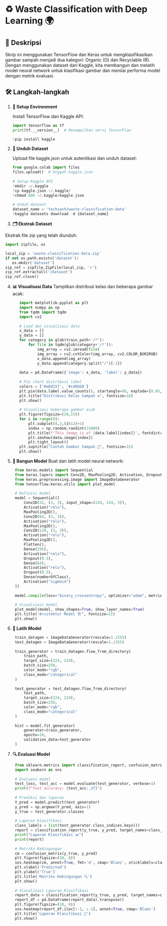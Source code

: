 # ♻️ **Waste Classification with Deep Learning** 🌍

## 🚀 **Deskripsi**

Skrip ini menggunakan TensorFlow dan Keras untuk mengklasifikasikan gambar sampah menjadi dua kategori: Organic (O) dan Recyclable (R). Dengan menggunakan dataset dari Kaggle, kita membangun dan melatih model neural network untuk klasifikasi gambar dan menilai performa model dengan metrik evaluasi.

## 🛠️ **Langkah-langkah**

1. **🔧 Setup Environment**

   Install TensorFlow dan Kaggle API:
   ```python
   import tensorflow as tf
   print(tf.__version__)  # Menampilkan versi TensorFlow
   
   !pip install kaggle
   
2. **📂 Unduh Dataset**

   Upload file kaggle.json untuk autentikasi dan unduh dataset:
   ```python
   from google.colab import files
   files.upload()  # Unggah kaggle.json
      
   # Setup Kaggle API
   !mkdir ~/.kaggle
   !cp kaggle.json ~/.kaggle/
   !chmod 600 ~/.kaggle/kaggle.json
      
   # Unduh dataset
   dataset_name = 'techsash/waste-classification-data'
   !kaggle datasets download -d {dataset_name}
   ```
3.  **🗂️ Ekstrak Dataset**

   Ekstrak file zip yang telah diunduh:
   ```python
   import zipfile, os

  local_zip = 'waste-classification-data.zip'
  if not os.path.exists('dataset'):
      os.mkdir('dataset')
  zip_ref = zipfile.ZipFile(local_zip, 'r')
  zip_ref.extractall('/dataset')
  zip_ref.close()
  ```
4. **📊 Visualisasi Data**
   Tampilkan distribusi kelas dan beberapa gambar acak:
   ```python
      import matplotlib.pyplot as plt
      import numpy as np
      from tqdm import tqdm
      import cv2
      
      # Load dan visualisasi data
      x_data = []
      y_data = []
      for category in glob(train_path+'/*'):
          for file in tqdm(glob(category+'/*')):
              img_array = cv2.imread(file)
              img_array = cv2.cvtColor(img_array, cv2.COLOR_BGR2RGB)
              x_data.append(img_array)
              y_data.append(category.split("/")[-1])
      
      data = pd.DataFrame({'image': x_data, 'label': y_data})
      
      # Pie chart distribusi label
      colors = ['#a0d157', '#c48bb8']
      plt.pie(data.label.value_counts(), startangle=90, explode=[0.05, 0.05], autopct='%0.2f%%', labels=['Organic', 'Recyclable'], colors=colors, radius=2)
      plt.title("Distribusi Kelas Sampah ♻️", fontsize=18)
      plt.show()
      
      # Visualisasi beberapa gambar acak
      plt.figure(figsize=(20,15))
      for i in range(9):
          plt.subplot(4,3,(i%12)+1)
          index = np.random.randint(15000)
          plt.title(f'This image is of {data.label[index]}', fontdict={'size':20,'weight':'bold'})
          plt.imshow(data.image[index])
          plt.tight_layout()
      plt.suptitle("Contoh Gambar Sampah 📸", fontsize=22)
      plt.show()
   ```
4. **🧩 Bangun Model**
   Buat dan latih model neural network:
   ```python
    from keras.models import Sequential
    from keras.layers import Conv2D, MaxPooling2D, Activation, Dropout, Flatten, Dense
    from keras.preprocessing.image import ImageDataGenerator
    from tensorflow.keras.utils import plot_model
    
    # Definisi model
    model = Sequential([
        Conv2D(32, (3, 3), input_shape=(224, 224, 3)),
        Activation("relu"),
        MaxPooling2D(),
        Conv2D(64, (3, 3)),
        Activation("relu"),
        MaxPooling2D(),
        Conv2D(128, (3, 3)),
        Activation("relu"),
        MaxPooling2D(),
        Flatten(),
        Dense(256),
        Activation("relu"),
        Dropout(0.5),
        Dense(64),
        Activation("relu"),
        Dropout(0.5),
        Dense(numberOfClass),
        Activation("sigmoid")
    ])
    
    model.compile(loss="binary_crossentropy", optimizer="adam", metrics=["accuracy"])
    
    # Visualisasi model
    plot_model(model, show_shapes=True, show_layer_names=True)
    plt.title("Arsitektur Model 🏗️", fontsize=22)
    plt.show()
    ```
6. **🚂 Latih Model**
   ```python
    train_datagen = ImageDataGenerator(rescale=1./255)
    test_datagen = ImageDataGenerator(rescale=1./255)
    
    train_generator = train_datagen.flow_from_directory(
        train_path,
        target_size=(224, 224),
        batch_size=256,
        color_mode="rgb",
        class_mode="categorical"
    )
    
    test_generator = test_datagen.flow_from_directory(
        test_path,
        target_size=(224, 224),
        batch_size=256,
        color_mode="rgb",
        class_mode="categorical"
    )
    
    hist = model.fit_generator(
        generator=train_generator,
        epochs=10,
        validation_data=test_generator
    )
   ```
7. **🔍 Evaluasi Model**
   ```python
    from sklearn.metrics import classification_report, confusion_matrix
    import seaborn as sns
    
    # Evaluasi model
    test_loss, test_acc = model.evaluate(test_generator, verbose=1)
    print(f"Test accuracy: {test_acc:.2f}")
    
    # Prediksi dan laporan
    Y_pred = model.predict(test_generator)
    y_pred = np.argmax(Y_pred, axis=1)
    y_true = test_generator.classes
    
    # Laporan Klasifikasi
    class_labels = list(test_generator.class_indices.keys())
    report = classification_report(y_true, y_pred, target_names=class_labels)
    print("Laporan Klasifikasi 📊")
    print(report)
    
    # Matriks Kebingungan
    cm = confusion_matrix(y_true, y_pred)
    plt.figure(figsize=(10, 8))
    sns.heatmap(cm, annot=True, fmt='d', cmap='Blues', xticklabels=class_labels, yticklabels=class_labels)
    plt.xlabel('Predicted')
    plt.ylabel('True')
    plt.title('Matriks Kebingungan 🔍')
    plt.show()
    
    # Visualisasi Laporan Klasifikasi
    report_data = classification_report(y_true, y_pred, target_names=class_labels, output_dict=True)
    report_df = pd.DataFrame(report_data).transpose()
    plt.figure(figsize=(10, 8))
    sns.heatmap(report_df.iloc[:-1, :-1], annot=True, cmap='Blues')
    plt.title('Laporan Klasifikasi 🔎')
    plt.show()
    ```
   

   
